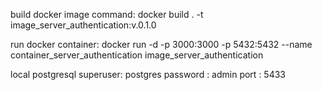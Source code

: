 build docker image command:
docker build . -t image_server_authentication:v.0.1.0  

run docker container:
docker run -d -p 3000:3000 -p 5432:5432 --name container_server_authentication image_server_authentication


local postgresql
superuser: postgres
password : admin
port : 5433